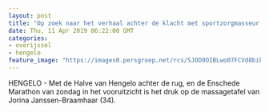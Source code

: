 ```yaml
---
layout: post
title: "Op zoek naar het verhaal achter de klacht met sportzorgmasseur Jorina uit Hengelo"
date: Thu, 11 Apr 2019 06:22:00 GMT
categories: 
- overijssel 
- hengelo 
feature_image: "https://images0.persgroep.net/rcs/SJOD9OIBLwo07FCVd8bik3kIG90/diocontent/145174905/_fitwidth/400/?appId=21791a8992982cd8da851550a453bd7f&quality=0.7"
---
```


HENGELO - Met de Halve van Hengelo achter de rug, en de Enschede Marathon van zondag in het vooruitzicht is het druk op de massagetafel van Jorina Janssen-Braamhaar (34).
